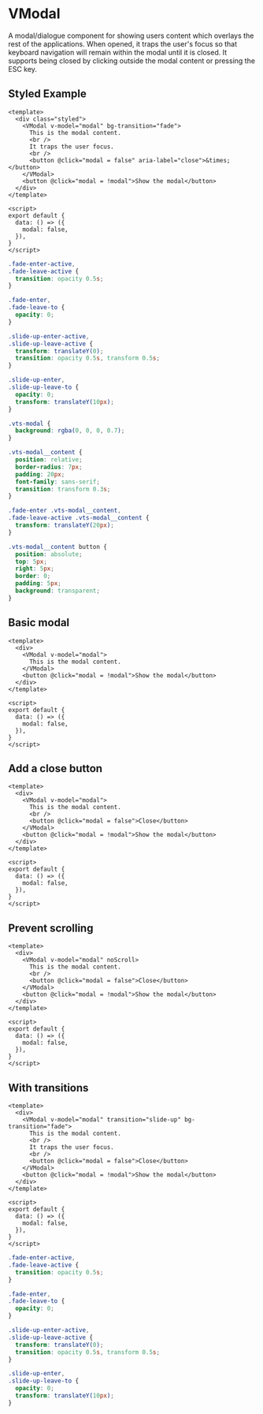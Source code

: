 # VModal

A modal/dialogue component for showing users content which overlays the rest of the applications. When opened, it traps the user's focus so that keyboard navigation will remain within the modal until it is closed. It supports being closed by clicking outside the modal content or pressing the ESC key.

## Styled Example

```vue live
<template>
  <div class="styled">
    <VModal v-model="modal" bg-transition="fade">
      This is the modal content.
      <br />
      It traps the user focus.
      <br />
      <button @click="modal = false" aria-label="close">&times;</button>
    </VModal>
    <button @click="modal = !modal">Show the modal</button>
  </div>
</template>

<script>
export default {
  data: () => ({
    modal: false,
  }),
}
</script>
```

```css
.fade-enter-active,
.fade-leave-active {
  transition: opacity 0.5s;
}

.fade-enter,
.fade-leave-to {
  opacity: 0;
}

.slide-up-enter-active,
.slide-up-leave-active {
  transform: translateY(0);
  transition: opacity 0.5s, transform 0.5s;
}

.slide-up-enter,
.slide-up-leave-to {
  opacity: 0;
  transform: translateY(10px);
}

.vts-modal {
  background: rgba(0, 0, 0, 0.7);
}

.vts-modal__content {
  position: relative;
  border-radius: 7px;
  padding: 20px;
  font-family: sans-serif;
  transition: transform 0.3s;
}

.fade-enter .vts-modal__content,
.fade-leave-active .vts-modal__content {
  transform: translateY(20px);
}

.vts-modal__content button {
  position: absolute;
  top: 5px;
  right: 5px;
  border: 0;
  padding: 5px;
  background: transparent;
}
```

## Basic modal

```vue live
<template>
  <div>
    <VModal v-model="modal">
      This is the modal content.
    </VModal>
    <button @click="modal = !modal">Show the modal</button>
  </div>
</template>

<script>
export default {
  data: () => ({
    modal: false,
  }),
}
</script>
```

## Add a close button

```vue live
<template>
  <div>
    <VModal v-model="modal">
      This is the modal content.
      <br />
      <button @click="modal = false">Close</button>
    </VModal>
    <button @click="modal = !modal">Show the modal</button>
  </div>
</template>

<script>
export default {
  data: () => ({
    modal: false,
  }),
}
</script>
```

## Prevent scrolling

```vue live
<template>
  <div>
    <VModal v-model="modal" noScroll>
      This is the modal content.
      <br />
      <button @click="modal = false">Close</button>
    </VModal>
    <button @click="modal = !modal">Show the modal</button>
  </div>
</template>

<script>
export default {
  data: () => ({
    modal: false,
  }),
}
</script>
```

## With transitions

```vue live
<template>
  <div>
    <VModal v-model="modal" transition="slide-up" bg-transition="fade">
      This is the modal content.
      <br />
      It traps the user focus.
      <br />
      <button @click="modal = false">Close</button>
    </VModal>
    <button @click="modal = !modal">Show the modal</button>
  </div>
</template>

<script>
export default {
  data: () => ({
    modal: false,
  }),
}
</script>
```

```css
.fade-enter-active,
.fade-leave-active {
  transition: opacity 0.5s;
}

.fade-enter,
.fade-leave-to {
  opacity: 0;
}

.slide-up-enter-active,
.slide-up-leave-active {
  transform: translateY(0);
  transition: opacity 0.5s, transform 0.5s;
}

.slide-up-enter,
.slide-up-leave-to {
  opacity: 0;
  transform: translateY(10px);
}
```
